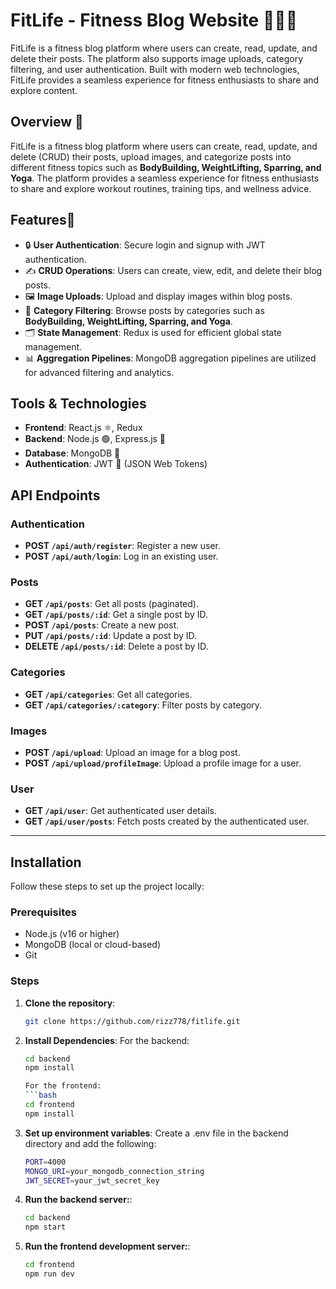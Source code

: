 # FitLife - Fitness Blog Website 🏋️‍♂️💪

FitLife is a fitness blog platform where users can create, read, update, and delete their posts. The platform also supports image uploads, category filtering, and user authentication. Built with modern web technologies, FitLife provides a seamless experience for fitness enthusiasts to share and explore content.

## Overview 📝
FitLife is a fitness blog platform where users can create, read, update, and delete (CRUD) their posts, upload images, and categorize posts into different fitness topics such as **BodyBuilding, WeightLifting, Sparring, and Yoga**. The platform provides a seamless experience for fitness enthusiasts to share and explore workout routines, training tips, and wellness advice.

## Features🚀

- 🔒 **User Authentication**: Secure login and signup with JWT authentication.
- ✍️ **CRUD Operations**: Users can create, view, edit, and delete their blog posts.
- 🖼️ **Image Uploads**: Upload and display images within blog posts.
- 📂 **Category Filtering**: Browse posts by categories such as **BodyBuilding, WeightLifting, Sparring, and Yoga**.
- 🗂️ **State Management**: Redux is used for efficient global state management.
- 📊 **Aggregation Pipelines**: MongoDB aggregation pipelines are utilized for advanced filtering and analytics.


## Tools & Technologies

- **Frontend**: React.js ⚛️, Redux
- **Backend**: Node.js 🟢, Express.js 🚀
- **Database**: MongoDB 🍃
- **Authentication**: JWT 🔑 (JSON Web Tokens)

## API Endpoints

### Authentication
- **POST `/api/auth/register`**: Register a new user.
- **POST `/api/auth/login`**: Log in an existing user.

### Posts
- **GET `/api/posts`**: Get all posts (paginated).
- **GET `/api/posts/:id`**: Get a single post by ID.
- **POST `/api/posts`**: Create a new post.
- **PUT `/api/posts/:id`**: Update a post by ID.
- **DELETE `/api/posts/:id`**: Delete a post by ID.

### Categories
- **GET `/api/categories`**: Get all categories.
- **GET `/api/categories/:category`**: Filter posts by category.

### Images
- **POST `/api/upload`**: Upload an image for a blog post.
- **POST `/api/upload/profileImage`**: Upload a profile image for a user.

### User
- **GET `/api/user`**: Get authenticated user details.
- **GET `/api/user/posts`**: Fetch posts created by the authenticated user.

---

## Installation

Follow these steps to set up the project locally:

### Prerequisites

- Node.js (v16 or higher)
- MongoDB (local or cloud-based)
- Git

### Steps

1. **Clone the repository**:
   ```bash
   git clone https://github.com/rizz778/fitlife.git

2. **Install Dependencies**:
   For the backend:
   ```bash
   cd backend
   npm install
   
   For the frontend:
   ```bash
   cd frontend
   npm install
3. **Set up environment variables**:
   Create a .env file in the backend directory and add the following:
   ```bash
   PORT=4000
   MONGO_URI=your_mongodb_connection_string
   JWT_SECRET=your_jwt_secret_key
4. **Run the backend server:**:
   ```bash
   cd backend
   npm start
5. **Run the frontend development server:**:
   ```bash
   cd frontend
   npm run dev

